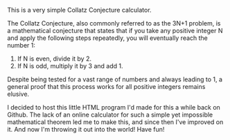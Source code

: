 This is a very simple Collatz Conjecture calculator. 

The Collatz Conjecture, also commonly referred to as the 3N+1 problem, is a mathematical conjecture that states that if you take any positive integer N and apply the following steps repeatedly, you will eventually reach the number 1:

1. If N is even, divide it by 2.
2. If N is odd, multiply it by 3 and add 1.

Despite being tested for a vast range of numbers and always leading to 1, a general proof that this process works for all positive integers remains elusive.

I decided to host this little HTML program I'd made for this a while back on Github. The lack of an online calculator for such a simple yet impossible mathematical theorem led me to make this, and since then I've improved on it. And now I'm throwing it out into the world! Have fun!
